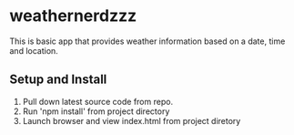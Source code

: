 
weathernerdzzz
==============

This is basic app that provides weather information based on a date, time and location.

**Setup and Install**
--------------
1. Pull down latest source code from repo.
2. Run 'npm install' from project directory
3. Launch browser and view index.html from project diretory
